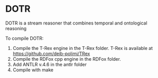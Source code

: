 # DOTR
DOTR is a stream reasoner that combines temporal and ontological reasoning

To compile DOTR:
1. Compile the T-Rex engine in the T-Rex folder. T-Rex is available at https://github.com/deib-polimi/TRex
2. Compile the RDFox cpp engine in the RDFox folder.
3. Add ANTLR v.4.6 in the antlr folder
4. Compile with make
